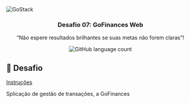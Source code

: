 <img alt="GoStack" src="https://storage.googleapis.com/golden-wind/bootcamp-gostack/header-desafios.png" />

<h3 align="center">
  Desafio 07: GoFinances Web
</h3>

<p align="center">“Não espere resultados brilhantes se suas metas não forem claras”!</blockquote>

<p align="center">
  <img alt="GitHub language count" src="https://img.shields.io/github/languages/top/nurycaroline/gostack-fundamentos-reactjs">
</p>

## :rocket: Desafio

[Instruções](./instructions.md)

Splicação de gestão de transações, a GoFinances
